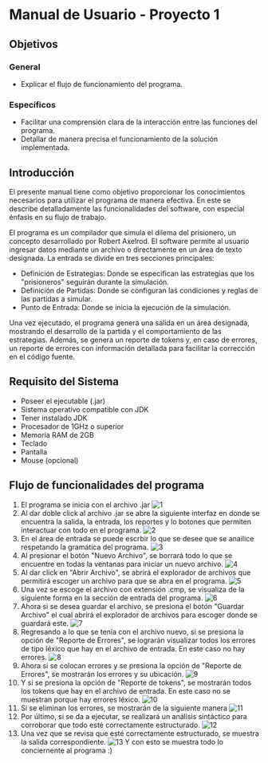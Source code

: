 # Manual de Usuario - Proyecto 1
## Objetivos
### General 
- Explicar el flujo de funcionamiento del programa.
### Específicos
- Facilitar una comprensión clara de la interacción entre las funciones del programa.
- Detallar de manera precisa el funcionamiento de la solución implementada.

## Introducción
El presente manual tiene como objetivo proporcionar los conocimientos necesarios para utilizar el programa de manera efectiva. En este se describe detalladamente las funcionalidades del software, con especial énfasis en su flujo de trabajo.

El programa es un compilador que simula el dilema del prisionero, un concepto desarrollado por Robert Axelrod. El software permite al usuario ingresar datos mediante un archivo o directamente en un área de texto designada. La entrada se divide en tres secciones principales:
- Definición de Estrategias: Donde se especifican las estrategias que los "prisioneros" seguirán durante la simulación.
- Definición de Partidas: Donde se configuran las condiciones y reglas de las partidas a simular.
- Punto de Entrada: Donde se inicia la ejecución de la simulación.

Una vez ejecutado, el programa genera una salida en un área designada, mostrando el desarrollo de la partida y el comportamiento de las estrategias. Además, se genera un reporte de tokens y, en caso de errores, un reporte de errores con información detallada para facilitar la corrección en el código fuente.

## Requisito del Sistema
- Poseer el ejecutable (.jar)
- Sistema operativo compatible con JDK
- Tener instalado JDK
- Procesador de 1GHz o superior 
- Memoria RAM de 2GB
- Teclado
- Pantalla
- Mouse (opcional) 

## Flujo de funcionalidades del programa

1. El programa se inicia con el archivo .jar
   ![1](./img/1.png)
2. Al dar doble click al archivo .jar se abre la siguiente interfaz en donde se encuentra la salida, la entrada, los reportes y lo botones que permiten interactuar con todo en el programa.
   ![2](./img/2.png)
3. En el área de entrada se puede escrbir lo que se desee que se anailice respetando la gramática del programa.
   ![3](./img/3.png)
4. Al presionar el botón "Nuevo Archivo", se borrará todo lo que se encuentre en todas la ventanas para iniciar un nuevo archivo.
   ![4](./img/4.png)
5. Al dar click en "Abrir Archivo", se abrirá el explorador de archivos que permitirá escoger un archivo para que se abra en el programa.
   ![5](./img/5.png)
6. Una vez se escoge el archivo con extensión .cmp, se visualiza de la siguiente forma en la sección de entrada del programa.
   ![6](./img/6.png)
7. Ahora si se desea guardar el archivo, se presiona el botón "Guardar Archivo" el cual abrirá el explorador de archivos para escoger donde se guardará este.
   ![7](./img/7.png)
8. Regresando a lo que se tenía con el archivo nuevo, si se presiona la opción de "Reporte de Errores", se lograrán visualizar todos los errores de tipo léxico que hay en el archivo de entrada. En este caso no hay errores.
   ![8](./img/8.png)
9.  Ahora si se colocan errores y se presiona la opción de "Reporte de Errores", se mostrarán los errores y su ubicación.
    ![9](./img/9.png) 
10. Y si se presiona la opción de "Reporte de tokens", se mostrarán todos los tokens que hay en el archivo de entrada. En este caso no se muestran porque hay errores léxico.
    ![10](./img/10.png) 
11. Si se eliminan los errores, se mostrarán de la siguiente manera
    ![11](./img/11.png)
12. Por último, si se da a ejecutar, se realizará un análisis sintáctico para corroborar que todo esté correctamente estructurado.
    ![12](./img/12.png)
13. Una vez que se revisa que esté correctamente estructurado, se muestra la salida correspondiente.
    ![13](./img/13.png)
Y con esto se muestra todo lo conciernente al programa :)